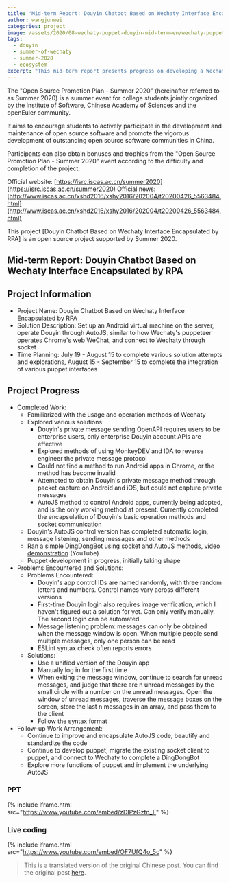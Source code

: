 ```yaml
---
title: 'Mid-term Report: Douyin Chatbot Based on Wechaty Interface Encapsulated by RPA'
author: wangjunwei
categories: project
image: /assets/2020/08-wechaty-puppet-douyin-mid-term-en/wechaty-puppet-douyin-logo.webp
tags:
  - douyin
  - summer-of-wechaty
  - summer-2020
  - ecosystem
excerpt: "This mid-term report presents progress on developing a Wechaty puppet for Douyin (TikTok) using RPA automation with AutoJS on Android, covering implementation challenges, solutions, and next steps."
---
```


The "Open Source Promotion Plan - Summer 2020" (hereinafter referred to as Summer 2020) is a summer event for college students jointly organized by the Institute of Software, Chinese Academy of Sciences and the openEuler community.

It aims to encourage students to actively participate in the development and maintenance of open source software and promote the vigorous development of outstanding open source software communities in China.

Participants can also obtain bonuses and trophies from the "Open Source Promotion Plan - Summer 2020" event according to the difficulty and completion of the project.

Official website: [https://isrc.iscas.ac.cn/summer2020](https://isrc.iscas.ac.cn/summer2020) Official news: [http://www.iscas.ac.cn/xshd2016/xshy2016/202004/t20200426_5563484.html](http://www.iscas.ac.cn/xshd2016/xshy2016/202004/t20200426_5563484.html)

This project [Douyin Chatbot Based on Wechaty Interface Encapsulated by RPA] is an open source project supported by Summer 2020.

## Mid-term Report: Douyin Chatbot Based on Wechaty Interface Encapsulated by RPA

## Project Information

- Project Name: Douyin Chatbot Based on Wechaty Interface Encapsulated by RPA
- Solution Description: Set up an Android virtual machine on the server, operate Douyin through AutoJS, similar to how Wechaty's puppeteer operates Chrome's web WeChat, and connect to Wechaty through socket
- Time Planning: July 19 - August 15 to complete various solution attempts and explorations, August 15 - September 15 to complete the integration of various puppet interfaces

## Project Progress

- Completed Work:
  - Familiarized with the usage and operation methods of Wechaty
  - Explored various solutions:
    - Douyin's private message sending OpenAPI requires users to be enterprise users, only enterprise Douyin account APIs are effective
    - Explored methods of using MonkeyDEV and IDA to reverse engineer the private message protocol
    - Could not find a method to run Android apps in Chrome, or the method has become invalid
    - Attempted to obtain Douyin's private message method through packet capture on Android and iOS, but could not capture private messages
    - AutoJS method to control Android apps, currently being adopted, and is the only working method at present. Currently completed the encapsulation of Douyin's basic operation methods and socket communication
  - Douyin's AutoJS control version has completed automatic login, message listening, sending messages and other methods
  - Ran a simple DingDongBot using socket and AutoJS methods, [video demonstration](https://youtu.be/TY4hn9TIWlA) (YouTube)
  - Puppet development in progress, initially taking shape
- Problems Encountered and Solutions:
  - Problems Encountered:
    - Douyin's app control IDs are named randomly, with three random letters and numbers. Control names vary across different versions
    - First-time Douyin login also requires image verification, which I haven't figured out a solution for yet. Can only verify manually. The second login can be automated
    - Message listening problem: messages can only be obtained when the message window is open. When multiple people send multiple messages, only one person can be read
    - ESLint syntax check often reports errors
  - Solutions:
    - Use a unified version of the Douyin app
    - Manually log in for the first time
    - When exiting the message window, continue to search for unread messages, and judge that there are n unread messages by the small circle with a number on the unread messages. Open the window of unread messages, traverse the message boxes on the screen, store the last n messages in an array, and pass them to the client
    - Follow the syntax format
- Follow-up Work Arrangement:
  - Continue to improve and encapsulate AutoJS code, beautify and standardize the code
  - Continue to develop puppet, migrate the existing socket client to puppet, and connect to Wechaty to complete a DingDongBot
  - Explore more functions of puppet and implement the underlying AutoJS

### PPT

{% include iframe.html src="https://www.youtube.com/embed/zDIPzGztn_E" %}

### Live coding

{% include iframe.html src="https://www.youtube.com/embed/OF7UfQ4o_5c" %}

> This is a translated version of the original Chinese post. You can find the original post [here](/2020/08/20/wechaty-puppet-douyin-mid-term/).
